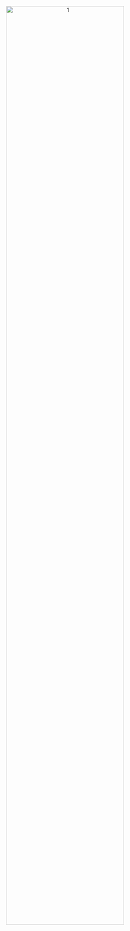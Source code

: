 <div align="center">
<img src="" align="center" display=block width=80% height=auto alt="1" >
<br></br>

</p>
</div>
